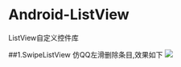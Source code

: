 # Android-ListView
ListView自定义控件库

##1.SwipeListView
仿QQ左滑删除条目,效果如下
![](http://i.imgur.com/0vVZ01J.png)